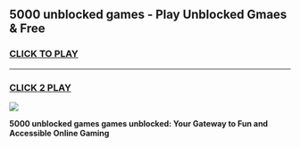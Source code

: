 
## 5000 unblocked games - Play Unblocked Gmaes & Free
<h3>
<a href="https://news.freeplayer.one?title=5000_unblocked_games&ref=23F">CLICK TO PLAY</a></h3>
<hr>

<h3>
<a href="https://news.freeplayer.one?title=5000_unblocked_games&ref=23F">CLICK 2 PLAY</a>
  
</h3>

<a href="https://news.freeplayer.one?title=5000_unblocked_games&ref=23F/"><img src="https://clearcache.store/games.png"></a>


**5000 unblocked games games unblocked: Your Gateway to Fun and Accessible Online Gaming**
